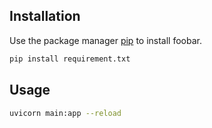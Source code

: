 ## Installation

Use the package manager [pip](https://pip.pypa.io/en/stable/) to install foobar.

```bash
pip install requirement.txt
```

## Usage


```bash
uvicorn main:app --reload  
```